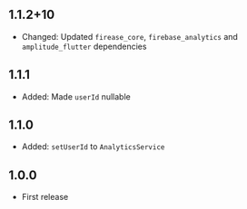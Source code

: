 ## 1.1.2+10

* Changed: Updated `firease_core`, `firebase_analytics` and `amplitude_flutter` dependencies

## 1.1.1

* Added: Made `userId` nullable

## 1.1.0

* Added: `setUserId` to `AnalyticsService`

## 1.0.0

* First release
